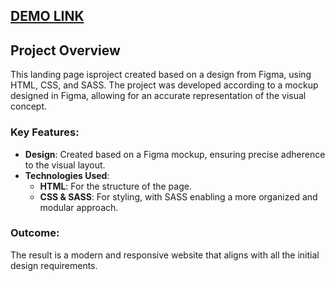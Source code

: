 ## [DEMO LINK](https://patrykyo20.github.io/layout_miami/)

## Project Overview

This landing page isproject created based on a design from Figma, using HTML, CSS, and SASS. The project was developed according to a mockup designed in Figma, allowing for an accurate representation of the visual concept.

### Key Features:
- **Design**: Created based on a Figma mockup, ensuring precise adherence to the visual layout.
- **Technologies Used**:
  - **HTML**: For the structure of the page.
  - **CSS & SASS**: For styling, with SASS enabling a more organized and modular approach.

### Outcome:
The result is a modern and responsive website that aligns with all the initial design requirements.


